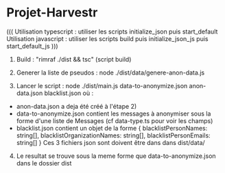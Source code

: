 # Projet-Harvestr

(((
Utilisation typescript : utiliser les scripts initialize_json puis start_default
Utilisation javascript : utiliser les scripts build puis initialize_json_js puis start_default_js
)))



1) Build : "rimraf ./dist && tsc" (script build)

2) Generer la liste de pseudos : node ./dist/data/genere-anon-data.js

3) Lancer le script : node ./dist/main.js data-to-anonymize.json anon-data.json blacklist.json
où :
- anon-data.json a deja été créé à l'étape 2)
- data-to-anonymize.json contient les messages à anonymiser sous la forme d'une liste de Messages (cf data-type.ts pour voir les champs)
- blacklist.json contient un objet de la forme
{
    blacklistPersonNames: string[],
    blacklistOrganizationNames: string[],
    blacklistPersonEmails: string[]
}
Ces 3 fichiers json sont doivent être dans dans dist/data/

4) Le resultat se trouve sous la meme forme que data-to-anonymize.json dans le dossier dist
